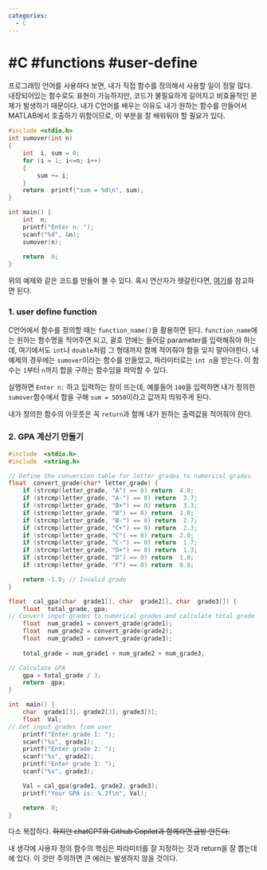 ```yaml
---
categories:
  - C
---
```


# #C #functions #user-define

프로그래밍 언어를 사용하다 보면, 내가 직접 함수를 정의해서 사용할 일이 정말 많다. 내장되어있는 함수로도 표현이 가능하지만, 코드가 불필요하게 길어지고 비효율적인 문제가 발생하기 때문이다. 내가 C언어를 배우는 이유도 내가 원하는 함수를 만들어서 MATLAB에서 호출하기 위함이므로, 이 부분을 잘 배워둬야 할 필요가 있다.

```c
#include <stdio.h>
int sumover(int n)
{
	int  i, sum = 0;
	for (i = 1; i<=n; i++)
	{
		sum += i;
	}
	return  printf("sum = %d\n", sum);
}

int main() {
	int  n;
	printf("Enter n: ");
	scanf("%d", &n);
	sumover(n);
	
	return  0;
}
```
위의 예제와 같은 코드를 만들어 볼 수 있다. 혹시 연산자가 헷갈린다면, [여기](https://arrow-economist.github.io/c/C%EC%96%B8%EC%96%B4-%EC%82%B0%EC%88%A0-%EC%97%B0%EC%82%B0/#2-%EC%82%B0%EC%88%A0-%EC%97%B0%EC%82%B0%EC%9E%90)를 참고하면 된다. 

### 1. user define function

C언어에서 함수를 정의할 때는 `function_name()`을 활용하면 된다. `function_name`에는 원하는 함수명을 적어주면 되고, 괄호 안에는 들어갈 parameter를 입력해줘야 하는데, 여기에서도 `int`나 `double`처럼 그 형태까지 함께 적어줘야 함을 잊지 말아야한다. 내 예제의 경우에는 `sumover`이라는 함수를 만들었고, 파라미터로는 `int n`을 받는다. 이 함수는 `1`부터 `n`까지 합을 구하는 함수임을 파악할 수 있다. 

실행하면 `Enter n:` 하고 입력하는 창이 뜨는데, 예를들어 `100`을 입력하면 내가 정의한 `sumover`함수에서 합을 구해 `sum = 5050`이라고 값까지 띄워주게 된다.

내가 정의한 함수의 아웃풋은 꼭 `return`과 함께 내가 원하는 출력값을 적어줘야 한다.

### 2. GPA 계산기 만들기

```c
#include  <stdio.h>
#include  <string.h>

// Define the conversion table for letter grades to numerical grades
float  convert_grade(char* letter_grade) {
	if (strcmp(letter_grade, "A") == 0) return  4.0;
	if (strcmp(letter_grade, "A-") == 0) return  3.7;
	if (strcmp(letter_grade, "B+") == 0) return  3.3;
	if (strcmp(letter_grade, "B") == 0) return  3.0;
	if (strcmp(letter_grade, "B-") == 0) return  2.7;
	if (strcmp(letter_grade, "C+") == 0) return  2.3;
	if (strcmp(letter_grade, "C") == 0) return  2.0;
	if (strcmp(letter_grade, "C-") == 0) return  1.7;
	if (strcmp(letter_grade, "D+") == 0) return  1.3;
	if (strcmp(letter_grade, "D") == 0) return  1.0;
	if (strcmp(letter_grade, "F") == 0) return  0.0;

	return -1.0; // Invalid grade
}

float  cal_gpa(char  grade1[], char  grade2[], char  grade3[]) {
	float  total_grade, gpa;
// Convert input grades to numerical grades and calculate total grade
	float  num_grade1 = convert_grade(grade1);
	float  num_grade2 = convert_grade(grade2);
	float  num_grade3 = convert_grade(grade3);
	
	total_grade = num_grade1 + num_grade2 + num_grade3;

// Calculate GPA
	gpa = total_grade / 3;
	return  gpa;
}

int  main() {
	char  grade1[3], grade2[3], grade3[3];
	float  Val;
// Get input grades from user
	printf("Enter grade 1: ");
	scanf("%s", grade1);
	printf("Enter grade 2: ");
	scanf("%s", grade2);
	printf("Enter grade 3: ");
	scanf("%s", grade3);

	Val = cal_gpa(grade1, grade2, grade3);
	printf("Your GPA is: %.2f\n", Val);

	return  0;
}
```

다소 복잡하다. ~~하지만 chatCPT와 Github Copilot과 함께라면 금방 만든다.~~

내 생각에 사용자 정의 함수의 핵심은 파라미터를 잘 지정하는 것과 return을 잘 뽑는데에 있다. 이 것만 주의하면 큰 에러는 발생하지 않을 것이다.
<!--stackedit_data:
eyJoaXN0b3J5IjpbLTEzMzMwMDczOTIsODI0OTcxMzc1LC0xMT
A4NzIyMDI2LC01NTcyOTcxNjldfQ==
-->